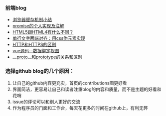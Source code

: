 
### 前端blog
- [浏览器缓存机制小结](https://github.com/chenjiangsong/blog/issues/1)
- [promise的个人实现及注解](https://github.com/chenjiangsong/blog/issues/2)
- [HTML5跟HTML4有什么不同？](https://github.com/chenjiangsong/blog/issues/3)
- [单行文字两端对齐：用css伪元素实现](https://github.com/chenjiangsong/blog/issues/4)
- [HTTP和HTTPS的区别](https://github.com/chenjiangsong/blog/issues/5)
- [vue源码--数据绑定视图](https://github.com/chenjiangsong/blog/issues/6)
- [__proto__和prototype的关系和区别](https://github.com/chenjiangsong/blog/issues/7)
### 选择github blog的几个原因：
1. 让自己的github内容更充实，首页的contributions图更好看
2. 界面简洁，更容易让自己和读者注重blog的内容和质量，而不是主题的好看和花哨
3. issue的评论可以和别人更好的交流
4. 作为程序员的门面和工作台，每天花更多的时间在github上，有利无弊
